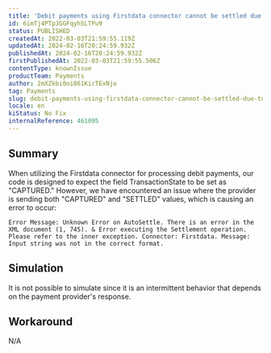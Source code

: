 ```yaml
---
title: 'Debit payments using Firstdata connector cannot be settled due to an error in the TransactionState field'
id: 6imTj4PTpJGGFqyhSLTPu9
status: PUBLISHED
createdAt: 2022-03-03T21:59:55.119Z
updatedAt: 2024-02-16T20:24:59.932Z
publishedAt: 2024-02-16T20:24:59.932Z
firstPublishedAt: 2022-03-03T21:59:55.506Z
contentType: knownIssue
productTeam: Payments
author: 2mXZkbi0oi061KicTExNjo
tag: Payments
slug: debit-payments-using-firstdata-connector-cannot-be-settled-due-to-an-error-in-the-transactionstate-field
locale: en
kiStatus: No Fix
internalReference: 461095
---
```


## Summary


When utilizing the Firstdata connector for processing debit payments, our code is designed to expect the field TransactionState to be set as "CAPTURED." However, we have encountered an issue where the provider is sending both "CAPTURED" and "SETTLED" values, which is causing an error to occur:


    Error Message: Unknown Error on AutoSettle. There is an error in the XML document (1, 745). & Error executing the Settlement operation. Please refer to the inner exception. Connector: Firstdata. Message: Input string was not in the correct format.



##

## Simulation


It is not possible to simulate since it is an intermittent behavior that depends on the payment provider's response.


##

## Workaround


N/A





